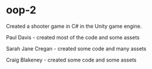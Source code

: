 # oop-2

Created a shooter game in C# in the Unity game engine.

Paul Davis - created most of the code and some assets

Sarah Jane Cregan - created some code and many assets

Craig Blakeney - created some code and some assets